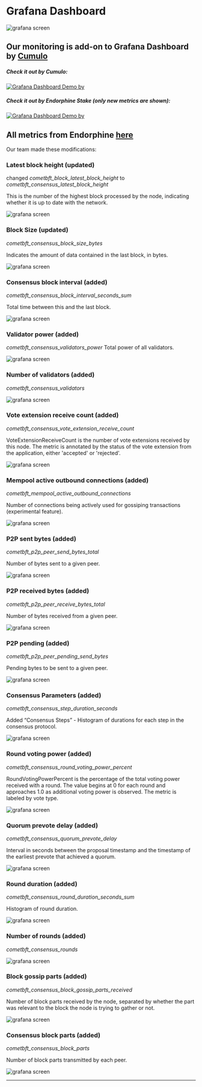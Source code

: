 # Grafana Dashboard

![grafana screen](https://github.com/user-attachments/assets/43337e52-69ed-418f-9436-62ceca3d423f)

## Our monitoring is add-on to Grafana Dashboard by [Cumulo](https://github.com/Cumulo-pro/Story_protocol/blob/main/monitoring)

##### Check it out by Cumulo:
[![Grafana Dashboard Demo by ](https://img.shields.io/badge/Grafana%20Dashboard-Demo%20Online-blue?style=for-the-badge&logo=grafana&logoColor=white)](http://74.208.16.201:3000/public-dashboards/17c6d645404a400f8aa7c3c532fd4a61?orgId=1&refresh=5s)

##### Check it out by Endorphine Stake (only new metrics are shown):
[![Grafana Dashboard Demo by ](https://img.shields.io/badge/Grafana%20Dashboard-Demo%20Online-blue?style=for-the-badge&logo=grafana&logoColor=white)](http://168.119.179.24:3000/public-dashboards/09292904e88544cfabb8527cd40ad496?orgId=1&refresh=5s)

## All metrics from Endorphine [here](https://github.com/endorphinestake/story-protocol/blob/main/grafana/Story%20Grafana%20by%20Endorphine%20Stake-1729284218377.json)





Our team made these modifications:


### Latest block height (updated)

changed *cometbft_block_latest_block_height* to *cometbft_consensus_latest_block_height*

This is the number of the highest block processed by the node, indicating whether it is up to date with the network.

![grafana screen](https://github.com/user-attachments/assets/2d946c9e-4fe9-4833-b8d9-e2c4723cb6cd)


### Block Size (updated)
  
*cometbft_consensus_block_size_bytes*  

Indicates the amount of data contained in the last block, in bytes.

![grafana screen](https://github.com/user-attachments/assets/9e880cf1-9e5c-49da-a2cc-4786270929ad)


### Consensus block interval (added)

*cometbft_consensus_block_interval_seconds_sum*

Total time between this and the last block.

![grafana screen](https://github.com/user-attachments/assets/e9cd8552-059a-46f6-8cb4-fb5211049572)


### Validator power (added)
*cometbft_consensus_validators_power*
Total power of all validators.

![grafana screen](https://github.com/user-attachments/assets/f37dd1d7-8a17-4c3a-a433-c08247b096a3)


### Number of validators (added)
*cometbft_consensus_validators*

![grafana screen](https://github.com/user-attachments/assets/7f92372a-61c9-4b2f-bd53-69f93cefc97f)


### Vote extension receive count (added)
*cometbft_consensus_vote_extension_receive_count*

VoteExtensionReceiveCount is the number of vote extensions received by this node. The metric is annotated by the status of the vote extension from the application, either 'accepted'  or 'rejected'.

![grafana screen](https://github.com/user-attachments/assets/98e654ec-06db-4f92-bfe1-96abd4a0e137)


### Mempool active outbound connections (added)
*cometbft_mempool_active_outbound_connections*

Number of connections being actively used for gossiping transactions (experimental feature).

![grafana screen](https://github.com/user-attachments/assets/cca38ae6-03ee-4b59-bbb9-a5e4c7fac71c)


### P2P sent bytes (added)
*cometbft_p2p_peer_send_bytes_total*

Number of bytes sent to a given peer.

![grafana screen](https://github.com/user-attachments/assets/38d6ecb3-64a3-4ffd-8e5d-8dd0be223614)


### P2P received bytes (added)
*cometbft_p2p_peer_receive_bytes_total*

Number of bytes received from a given peer.

![grafana screen](https://github.com/user-attachments/assets/9796a037-99e5-4071-bc1d-77a98e4bfc82)


### P2P pending (added)
*cometbft_p2p_peer_pending_send_bytes*

Pending bytes to be sent to a given peer.

![grafana screen](https://github.com/user-attachments/assets/3a59c54b-3787-493d-a04a-d995fb1069b7)


### Consensus Parameters (added)
*cometbft_consensus_step_duration_seconds*

Added “Consensus Steps” - Histogram of durations for each step in the consensus protocol.

![grafana screen](https://github.com/user-attachments/assets/77707c10-3917-492a-b6d1-48aab08695a9)


### Round voting power (added)

*cometbft_consensus_round_voting_power_percent*

RoundVotingPowerPercent is the percentage of the total voting power received with a round. The value begins at 0 for each round and approaches 1.0 as additional voting power is observed. The metric is labeled by vote type.

![grafana screen](https://github.com/user-attachments/assets/2df7401f-336f-42cf-bbf9-ee9968b77377)


### Quorum prevote delay (added)

*cometbft_consensus_quorum_prevote_delay*

Interval in seconds between the proposal timestamp and the timestamp of the earliest prevote that achieved a quorum.

![grafana screen](https://github.com/user-attachments/assets/f615599a-6a51-4249-a536-58bc7ae55af7)


### Round duration (added)
*cometbft_consensus_round_duration_seconds_sum*

Histogram of round duration.

![grafana screen](https://github.com/user-attachments/assets/0b1ddeca-4b37-435c-ac6a-dee034a7652c)


### Number of rounds (added)
*cometbft_consensus_rounds*

![grafana screen](https://github.com/user-attachments/assets/a9460c8d-b870-4a14-b23f-5718c2fd0fb3)


### Block gossip parts (added)

*cometbft_consensus_block_gossip_parts_received*

Number of block parts received by the node, separated by whether the part was relevant to the block the node is trying to gather or not.

![grafana screen](https://github.com/user-attachments/assets/aa23718a-759d-4d9c-9bcb-56201401d1e1)


### Consensus block parts (added)

*cometbft_consensus_block_parts*

Number of block parts transmitted by each peer.

![grafana screen](https://github.com/user-attachments/assets/001c7daa-32e5-43dc-9ab7-f74cbc41e267)

----
  














